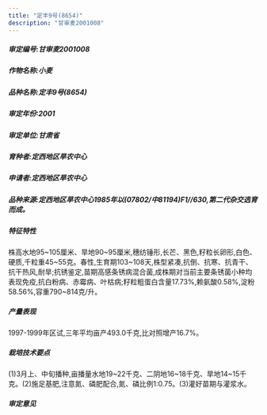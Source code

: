 ```yaml
---
title: "定丰9号(8654)"
description: "甘审麦2001008"
---
```

##### 审定编号:甘审麦2001008

##### 作物名称:小麦

##### 品种名称:定丰9号(8654)

##### 审定年份:2001

##### 审定单位:甘肃省

##### 育种者:定西地区旱农中心

##### 申请者:定西地区旱农中心

##### 品种来源:定西地区旱农中心1985年以(07802/中81194)F1//630,第二代杂交选育而成。

##### 特征特性
株高水地95~105厘米、旱地90~95厘米,穗纺锤形,长芒、黑色,籽粒长卵形,白色、硬质,千粒重45~55克。春性,生育期103~108天,株型紧凑,抗倒、抗寒、抗青干、抗干热风,耐旱;抗锈鉴定,苗期高感条锈病混合菌,成株期对当前主要条锈菌小种均表现免疫,抗白粉病、赤霉病、叶枯病;籽粒粗蛋白含量17.73%,赖氨酸0.58%,淀粉58.56%,容重790~814克/升。

##### 产量表现
1997-1999年区试,三年平均亩产493.0千克,比对照增产16.7%。

##### 栽培技术要点
(1)3月上、中旬播种,亩播量水地19~22千克、二阴地16~18千克、旱地14~15千克。(2)施足基肥,注意氮、磷肥配合,氮、磷比例1∶0.75。(3)灌好苗期与灌浆水。

##### 审定意见

